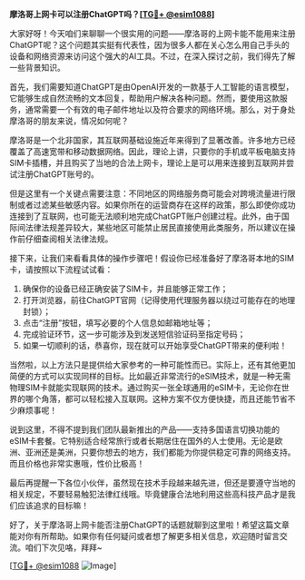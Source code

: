 **摩洛哥上网卡可以注册ChatGPT吗？[[TG💪+ @esim1088](https://t.me/s/esim1088)]**

大家好呀！今天咱们来聊聊一个很实用的问题——摩洛哥的上网卡能不能用来注册ChatGPT呢？这个问题其实挺有代表性，因为很多人都在关心怎么用自己手头的设备和网络资源来访问这个强大的AI工具。不过，在深入探讨之前，我们得先了解一些背景知识。

首先，我们需要知道ChatGPT是由OpenAI开发的一款基于人工智能的语言模型，它能够生成自然流畅的文本回复，帮助用户解决各种问题。然而，要使用这款服务，通常需要一个有效的电子邮件地址以及符合要求的网络环境。那么，对于身处摩洛哥的朋友来说，情况如何呢？

摩洛哥是一个北非国家，其互联网基础设施近年来得到了显著改善。许多地方已经覆盖了高速宽带和移动数据网络。因此，理论上讲，只要你的手机或平板电脑支持SIM卡插槽，并且购买了当地的合法上网卡，理论上是可以用来连接到互联网并尝试注册ChatGPT账号的。

但是这里有一个关键点需要注意：不同地区的网络服务商可能会对跨境流量进行限制或者过滤某些敏感内容。如果你所在的运营商存在这样的政策，那么即使你成功连接到了互联网，也可能无法顺利地完成ChatGPT账户创建过程。此外，由于国际间法律法规差异较大，某些地区可能禁止居民直接使用此类服务，所以建议在操作前仔细查阅相关法律法规。

接下来，让我们来看看具体的操作步骤吧！假设你已经准备好了摩洛哥本地的SIM卡，请按照以下流程试试看：

1. 确保你的设备已经正确安装了SIM卡，并且能够正常工作；
2. 打开浏览器，前往ChatGPT官网（记得使用代理服务器以绕过可能存在的地理封锁）；
3. 点击“注册”按钮，填写必要的个人信息如邮箱地址等；
4. 完成验证环节，这一步可能涉及到发送短信验证码至指定号码；
5. 如果一切顺利的话，恭喜你，现在就可以开始享受ChatGPT带来的便利啦！

当然啦，以上方法只是提供给大家参考的一种可能性而已。实际上，还有其他更加简便的方式可以实现同样的目标。比如最近非常流行的eSIM技术，就是一种无需物理SIM卡就能实现联网的技术。通过购买一张全球通用的eSIM卡，无论你在世界的哪个角落，都可以轻松接入互联网。这种方案不仅方便快捷，而且还能节省不少麻烦事呢！

说到这里，不得不提到我们团队最新推出的产品——支持多国语言切换功能的eSIM卡套餐。它特别适合经常旅行或者长期居住在国外的人士使用。无论是欧洲、亚洲还是美洲，只要你想去的地方，我们都能为你提供稳定可靠的网络支持。而且价格也非常实惠哦，性价比极高！

最后再提醒一下各位小伙伴，虽然现在技术手段越来越先进，但还是要遵守当地的相关规定，不要轻易触犯法律红线哦。毕竟健康合法地利用这些高科技产品才是我们应该追求的目标嘛！

好了，关于摩洛哥上网卡能否注册ChatGPT的话题就聊到这里啦！希望这篇文章能对你有所帮助。如果你有任何疑问或者想了解更多相关信息，欢迎随时留言交流。咱们下次见咯，拜拜~

[[TG💪+ @esim1088](https://t.me/s/esim1088) ![Image](https://i.postimg.cc/4NQfJmqS/Snipaste-2025-05-13-00-14-12.png)]